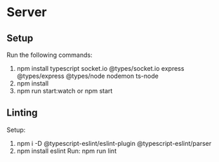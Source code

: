 # Server

## Setup
Run the following commands:
1. npm install typescript socket.io @types/socket.io express @types/express @types/node nodemon ts-node
2. npm install
3. npm run start:watch or npm start

## Linting
Setup:
1. npm i -D @typescript-eslint/eslint-plugin @typescript-eslint/parser
2. npm install eslint
Run:
npm run lint
